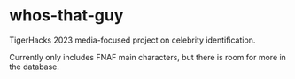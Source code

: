 # whos-that-guy
TigerHacks 2023 media-focused project on celebrity identification.

Currently only includes FNAF main characters, but there is room for more in the database.
